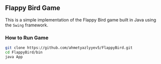 ## Flappy Bird Game
This is a simple implementation of the Flappy Bird game built in Java using the `Swing` framework.

### How to Run Game

```bash
git clone https://github.com/ahmetyazlyyev5/FlappyBird.git
cd FlappyBird/bin
java App
